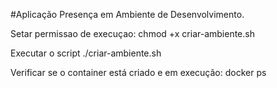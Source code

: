 #Aplicação Presença em Ambiente de Desenvolvimento.

Setar permissao de execuçao: chmod +x criar-ambiente.sh

Executar o script ./criar-ambiente.sh

Verificar se o container está criado e em execução: docker ps
